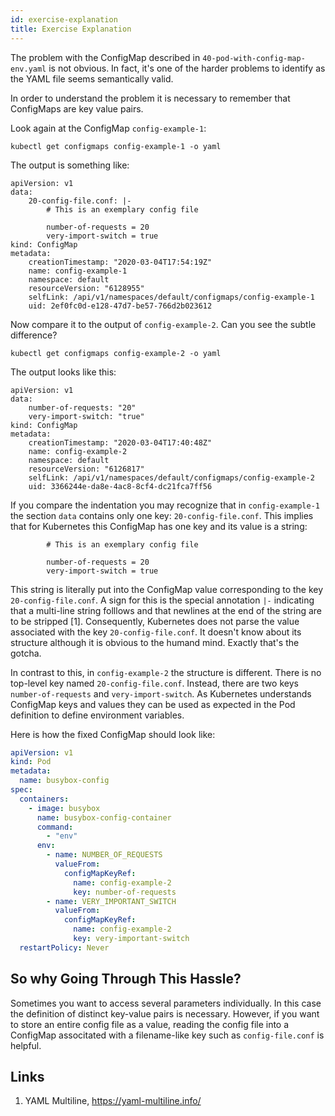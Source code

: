 ```yaml
---
id: exercise-explanation
title: Exercise Explanation
---
```


The problem with the ConfigMap described in `40-pod-with-config-map-env.yaml` is not obvious. In fact, it's one of the harder problems to identify as the YAML file seems semantically valid.

In order to understand the problem it is necessary to remember that ConfigMaps are key value pairs.

Look again at the ConfigMap `config-example-1`:

    kubectl get configmaps config-example-1 -o yaml

The output is something like:

    apiVersion: v1
    data:
        20-config-file.conf: |-
            # This is an exemplary config file

            number-of-requests = 20
            very-import-switch = true
    kind: ConfigMap
    metadata:
        creationTimestamp: "2020-03-04T17:54:19Z"
        name: config-example-1
        namespace: default
        resourceVersion: "6128955"
        selfLink: /api/v1/namespaces/default/configmaps/config-example-1
        uid: 2ef0fc0d-e128-47d7-be57-766d2b023612

Now compare it to the output of `config-example-2`. Can you see the subtle difference?

    kubectl get configmaps config-example-2 -o yaml

The output looks like this:

    apiVersion: v1
    data:
        number-of-requests: "20"
        very-import-switch: "true"
    kind: ConfigMap
    metadata:
        creationTimestamp: "2020-03-04T17:40:48Z"
        name: config-example-2
        namespace: default
        resourceVersion: "6126817"
        selfLink: /api/v1/namespaces/default/configmaps/config-example-2
        uid: 3366244e-da8e-4ac8-8cf4-dc21fca7ff56

If you compare the indentation you may recognize that in `config-example-1` the section `data` contains only one key: `20-config-file.conf`. This implies that for Kubernetes this ConfigMap has one key and its value is a string:

            # This is an exemplary config file

            number-of-requests = 20
            very-import-switch = true

This string is literally put into the ConfigMap value corresponding to the key `20-config-file.conf`. A sign for this is the special annotation `|-` indicating that a multi-line string folllows and that newlines at the end of the string are to be stripped [1]. Consequently, Kubernetes does not parse the value associated with the key `20-config-file.conf`. It doesn't know about its structure although it is obvious to the humand mind. Exactly that's the gotcha.

In contrast to this, in `config-example-2` the structure is different. There is no top-level key named `20-config-file.conf`. Instead, there are two keys `number-of-requests` and `very-import-switch`. As Kubernetes understands ConfigMap keys and values they can be used as expected in the Pod definition to define environment variables.

Here is how the fixed ConfigMap should look like:

```YAML
apiVersion: v1
kind: Pod
metadata:
  name: busybox-config
spec:
  containers:
    - image: busybox 
      name: busybox-config-container
      command:
        - "env"        
      env:
        - name: NUMBER_OF_REQUESTS
          valueFrom:
            configMapKeyRef:
              name: config-example-2
              key: number-of-requests
        - name: VERY_IMPORTANT_SWITCH
          valueFrom:
            configMapKeyRef:
              name: config-example-2
              key: very-important-switch
  restartPolicy: Never
```

## So why Going Through This Hassle?

Sometimes you want to access several parameters individually. In this case the definition of distinct key-value pairs is necessary. However, if you want to store an entire config file as a value, reading the config file into a ConfigMap associtated with a 
filename-like key such as `config-file.conf` is helpful.

## Links
1. YAML Multiline, https://yaml-multiline.info/